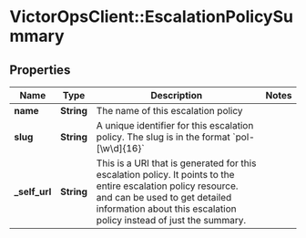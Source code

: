 # VictorOpsClient::EscalationPolicySummary

## Properties

| Name           | Type       | Description                                                                                                                                                                                                           | Notes |
| -------------- | ---------- | --------------------------------------------------------------------------------------------------------------------------------------------------------------------------------------------------------------------- | ----- |
| **name**       | **String** | The name of this escalation policy                                                                                                                                                                                    |
| **slug**       | **String** | A unique identifier for this escalation policy. The slug is in the format &#x60;pol-[\\w\\d]{16}&#x60;                                                                                                                |
| **\_self_url** | **String** | This is a URI that is generated for this escalation policy. It points to the entire escalation policy resource. and can be used to get detailed information about this escalation policy instead of just the summary. |
